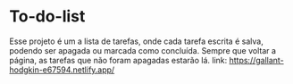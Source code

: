 # To-do-list
Esse projeto é um a lista de tarefas, onde cada tarefa escrita é salva, podendo ser apagada ou marcada como concluída. Sempre que voltar a página, as tarefas que não foram apagadas estarão lá.
link: https://gallant-hodgkin-e67594.netlify.app/

